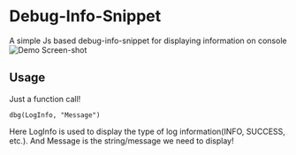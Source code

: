 # Debug-Info-Snippet
A simple Js based debug-info-snippet for displaying information on console
![Demo Screen-shot](./images/Debud-info-console.png)

## Usage
Just a function call!

`dbg(LogInfo, "Message")`

Here LogInfo is used to display the type of log information(INFO, SUCCESS, etc.). And Message is the string/message we need to display!

